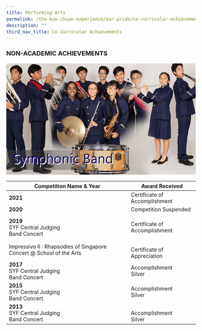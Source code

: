 ```yaml
---
title: Performing Arts
permalink: /the-kuo-chuan-experience/our-pride/co-curricular-achievements/performing-arts/
description: ""
third_nav_title: Co Curricular Achievements
---
```

### NON-ACADEMIC ACHIEVEMENTS

![](/images/The%20Kuo%20Chuan%20Experience/Our%20Pride/Co%20Curricular%20achievements/symphonic%20band.jpg)



<table>
<thead>
  <tr>
    <th>Competition Name &amp; Year</th>
    <th>Award Received</th>
  </tr>
</thead>
<tbody>
  <tr>
    <td> <b>2021</b></td>
    <td> Certificate of Accomplishment</td>
  </tr>
  <tr>
    <td> <b>2020</b></td>
    <td> Competition Suspended</td>
  </tr>
  <tr>
    <td> <b>2019</b><br>SYF Central Judging<br>Band Concert<br><br>Impressivo II : Rhapsodies of Singapore Concert @ School of the Arts</td>
    <td> <br>Certificate of Accomplishment<br><br><br>Certificate of Appreciation</td>
  </tr>
  <tr>
    <td><b>2017</b><br>SYF Central Judging <br>Band Concert </td>
    <td>Accomplishment <br>Silver </td>
  </tr>
  <tr>
    <td><b>2015</b><br>SYF Central Judging <br>Band Concert</td>
    <td>Accomplishment <br>Silver</td>
  </tr>
  <tr>
    <td> <b>2013</b><br>SYF Central Judging <br>Band Concert</td>
    <td> <br>Accomplishment <br>Silver</td>
  </tr>
</tbody>
</table>


